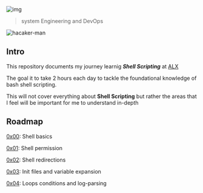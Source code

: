 ![img](https://assets.imaginablefutures.com/media/images/ALX_Logo.max-200x150.png)
  > system Engineering and DevOps

![hacaker-man](https://media0.giphy.com/media/JTTAjM197sku8MgrRa/200w.webp?cid=ecf05e47fkavo7b3gjn4ejg918f4maqthwos5wq4h64kgm2w&rid=200w.webp&ct=g)
## Intro 

This repository documents my journey learnig *__Shell Scripting__* at [ALX](alxafrica.com)

The goal it to take 2 hours each day to tackle the foundational knowledge of bash shell scripting.

This will not cover everything about __Shell Scripting__ but rather the areas that I feel will be important for me to understand in-depth

## Roadmap 
[0x00](./0x00-shell_basics/): Shell basics

[0x01](./0x01-shell_permissions): Shell permission

[0x02](./0x02-shell_redirections): Shell redirections

[0x03](./0x03-shell_variables_expansions): Init files and variable expansion

[0x04](0x04-loops_conditions_and_parsing): Loops conditions and log-parsing
